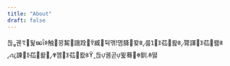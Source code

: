 ```yaml
---
title: "About"
draft: false
---
```

듢궨ꗦ뒱ꧣꂈ触꾕觢誐跧ꎉ臧뒥맦몀胮뢎ꏫ릂ꛨꂣ苮뢆ꏫ膂諢ꂣ苮뢢ꏫꪂ諫ꂣ苮뢂꟫ꊀ껨ꂣ苮뢊ꏫꞈ듢궴곧뮕蓦ꊽ釧ꂔ뗧
